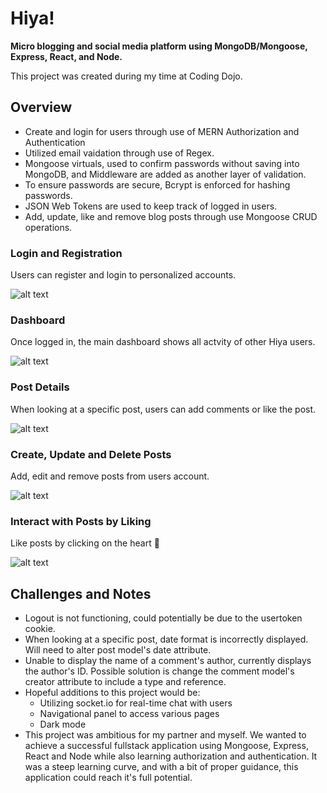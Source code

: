 # Hiya! 
**Micro blogging and social media platform using MongoDB/Mongoose, Express, React, and Node.**

This project was created during my time at Coding Dojo. 

## Overview
- Create and login for users through use of MERN Authorization and Authentication
- Utilized email vaidation through use of Regex.
- Mongoose virtuals, used to confirm passwords without saving into MongoDB, and Middleware are added as another layer of validation.
- To ensure passwords are secure, Bcrypt is enforced for hashing passwords. 
- JSON Web Tokens are used to keep track of logged in users.
- Add, update, like and remove blog posts through use Mongoose CRUD operations.

### Login and Registration
Users can register and login to personalized accounts.

![alt text](https://media.giphy.com/media/1pwBZ4TpiTN7kFw2fG/giphy.gif)

### Dashboard
Once logged in, the main dashboard shows all actvity of other Hiya users.

![alt text](https://media.giphy.com/media/gpUgROfWjEHV89Xdfd/giphy.gif)

### Post Details
When looking at a specific post, users can add comments or like the post.

![alt text](https://media.giphy.com/media/QWxEtcTkPMnyNGaWhP/giphy.gif)

### Create, Update and Delete Posts
Add, edit and remove posts from users account.

![alt text](https://media.giphy.com/media/z4mxRRSIKV4GKMyGlx/giphy.gif)

### Interact with Posts by Liking
Like posts by clicking on the heart :white_heart:

![alt text](https://media.giphy.com/media/8LmoEgs0RxjAp7HnEh/giphy.gif)

## Challenges and Notes
- Logout is not functioning, could potentially be due to the usertoken cookie.
- When looking at a specific post, date format is incorrectly displayed. Will need to alter post model's date attribute. 
- Unable to display the name of a comment's author, currently displays the author's ID. Possible solution is change the comment model's creator attribute to include a type and reference. 
- Hopeful additions to this project would be:
  - Utilizing socket.io for real-time chat with users
  - Navigational panel to access various pages
  - Dark mode
- This project was ambitious for my partner and myself. We wanted to achieve a successful fullstack application using Mongoose, Express, React and Node while also learning authorization and authentication. It was a steep learning curve, and with a bit of proper guidance, this application could reach it's full potential. 
